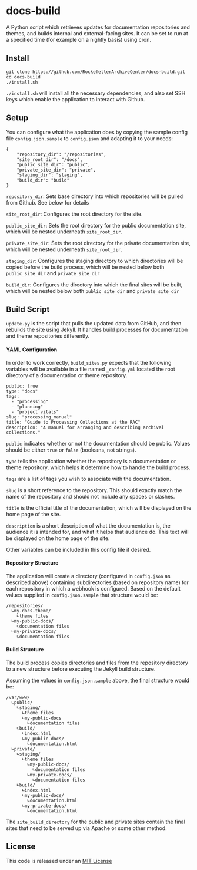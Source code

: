 # docs-build

A Python script which retrieves updates for documentation repositories and themes, and builds internal and external-facing sites. It can be set to run at a specified time (for example on a nightly basis) using cron.

## Install

    git clone https://github.com/RockefellerArchiveCenter/docs-build.git
    cd docs-build
    ./install.sh

`./install.sh` will install all the necessary dependencies, and also set SSH keys which enable the application to interact with Github.

## Setup

You can configure what the application does by copying the sample config file
`config.json.sample` to `config.json` and adapting it to your needs:

    {
        "repository_dir": "/repositories",
        "site_root_dir": "/docs",
        "public_site_dir": "public",
        "private_site_dir": "private",
        "staging_dir": "staging",
        "build_dir": "build"
    }

 `repository_dir`: Sets base directory into which repositories will be pulled from Github. See below for details

 `site_root_dir`: Configures the root directory for the site.

 `public_site_dir`: Sets the root directory for the public documentation site, which will be nested underneath `site_root_dir`.

 `private_site_dir`: Sets the root directory for the private documentation site, which will be nested underneath `site_root_dir`.

 `staging_dir`: Configures the staging directory to which directories will be copied before the build process, which will be nested below both `public_site_dir` and `private_site_dir`

 `build_dir`: Configures the directory into which the final sites will be built, which will be nested below both `public_site_dir` and `private_site_dir`

## Build Script

`update.py` is the script that pulls the updated data from GitHub, and then rebuilds the site using Jekyll. It handles build processes for documentation and theme repositories differently.

#### YAML Configuration

In order to work correctly, `build_sites.py` expects that the following variables will be available in a file named `_config.yml` located the root directory of a documentation or theme repository.

    public: true
    type: "docs"
    tags:
      - "processing"
      - "planning"
      - "project vitals"
    slug: "processing_manual"
    title: "Guide to Processing Collections at the RAC"
    description: "A manual for arranging and describing archival collections."

`public` indicates whether or not the documentation should be public. Values should be either `true` or `false` (booleans, not strings).

`type` tells the application whether the repository is a documentation or theme repository, which helps it determine how to handle the build process.

`tags` are a list of tags you wish to associate with the documentation.

`slug` is a short reference to the repository. This should exactly match the name of the repository and should not include any spaces or slashes.

`title` is the official title of the documentation, which will be displayed on the home page of the site.

`description` is a short description of what the documentation is, the audience it is intended for, and what it helps that audience do. This text will be displayed on the home page of the site.

Other variables can be included in this config file if desired.

#### Repository Structure

The application will create a directory (configured in `config.json` as described above) containing subdirectories (based on repository name) for each repository in which a webhook is configured. Based on the default values supplied in `config.json.sample` that structure would be:

    /repositories/
      ∟my-docs-theme/
        ∟theme files
      ∟my-public-docs/
        ∟documentation files
      ∟my-private-docs/
        ∟documentation files

#### Build Structure

The build process copies directories and files from the repository directory to a new structure before executing the Jekyll build structure.

Assuming the values in `config.json.sample` above, the final structure would be:

    /var/www/
      ∟public/
        ∟staging/
          ∟theme files
          ∟my-public-docs
            ∟documentation files
        ∟build/
          ∟index.html
          ∟my-public-docs/
            ∟documentation.html
      ∟private/
        ∟staging/
          ∟theme files
            ∟my-public-docs/
              ∟documentation files
            ∟my-private-docs/
              ∟documentation files
        ∟build/
          ∟index.html
          ∟my-public-docs/
            ∟documentation.html
          ∟my-private-docs/
            ∟documentation.html

The `site_build_directory` for the public and private sites contain the final sites that need to be served up via Apache or some other method.

## License

This code is released under an [MIT License](LICENSE)
